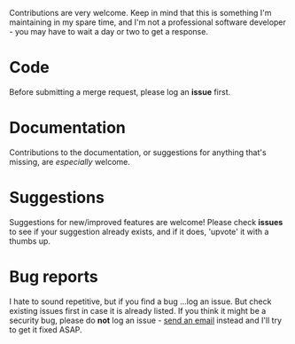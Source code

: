 Contributions are very welcome. Keep in mind that this is something I'm maintaining in my spare time, and I'm not a professional software developer - you may have to wait a day or two to get a response.

# Code

Before submitting a merge request, please log an **issue** first.

# Documentation

Contributions to the documentation, or suggestions for anything that's missing, are _especially_ welcome.

# Suggestions

Suggestions for new/improved features are welcome! Please check **issues** to see if your suggestion already exists, and if it does, 'upvote' it with a thumbs up.

# Bug reports

I hate to sound repetitive, but if you find a bug ...log an issue. But check existing issues first in case it is already listed. If you think it might be a security bug, please do **not** log an issue - [send an email](mailt:DO_NOT_SPAM_ME_hugh@hughrundle.net) instead and I'll try to get it fixed ASAP.